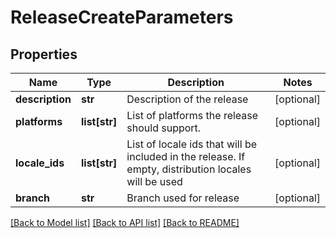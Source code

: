 # ReleaseCreateParameters

## Properties
Name | Type | Description | Notes
------------ | ------------- | ------------- | -------------
**description** | **str** | Description of the release | [optional] 
**platforms** | **list[str]** | List of platforms the release should support. | [optional] 
**locale_ids** | **list[str]** | List of locale ids that will be included in the release. If empty, distribution locales will be used | [optional] 
**branch** | **str** | Branch used for release | [optional] 

[[Back to Model list]](../README.md#documentation-for-models) [[Back to API list]](../README.md#documentation-for-api-endpoints) [[Back to README]](../README.md)


